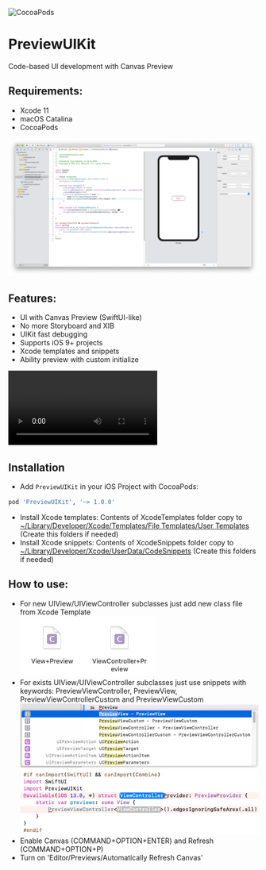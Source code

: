 ![CocoaPods](https://cocoapod-badges.herokuapp.com/v/PreviewUIKit/badge.png)

# PreviewUIKit
Code-based UI development with Canvas Preview

## Requirements:
- Xcode 11
- macOS Catalina
- CocoaPods

![Screenshot](/resources/1.png)

## Features:
- UI with Canvas Preview (SwiftUI-like)
- No more Storyboard and XIB
- UIKit fast debugging 
- Supports iOS 9+ projects
- Xcode templates and snippets
- Ability preview with custom initialize

![Demo](/resources/demo.mov)

## Installation
- Add `PreviewUIKit` in your iOS Project with CocoaPods:
```ruby
pod 'PreviewUIKit', '~> 1.0.0'
```
- Install Xcode templates: Contents of XcodeTemplates folder copy to <ins>~/Library/Developer/Xcode/Templates/File Templates/User Templates</ins> (Create this folders if needed)
- Install Xcode snippets: Contents of XcodeSnippets folder copy to <ins>~/Library/Developer/Xcode/UserData/CodeSnippets</ins> (Create this folders if needed)

## How to use:

- For new UIView/UIViewController subclasses just add new class file from Xcode Template  
![Screenshot](/resources/2.png)
- For exists UIView/UIViewController subclasses just use snippets with keywords: PreviewViewController, PreviewView, PreviewViewControllerCustom and PreviewViewCustom
![Screenshot](/resources/3.png)
![Screenshot](/resources/4.png)
- Enable Canvas (COMMAND+OPTION+ENTER) and Refresh (COMMAND+OPTION+P)
- Turn on 'Editor/Previews/Automatically Refresh Canvas'
